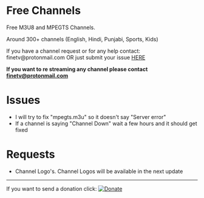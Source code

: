 # Free Channels
Free M3U8 and MPEGTS Channels.
<p>
  Around 300+ channels (English, Hindi, Punjabi, Sports, Kids)
<p>
  If you have a channel request or for any help contact: finetv@protonmail.com OR just submit your issue 
  <a href="https://github.com/snake24564/freechannels/issues/new">HERE</a>

<b>If you want to re streaming any channel please contact finetv@protonmail.com</b>
<br>

# Issues
- I will try to fix "mpegts.m3u" so it doesn't say "Server error"
- If a channel is saying "Channel Down" wait a few hours and it should get fixed

# Requests
- Channel Logo's. Channel Logos will be available in the next update

<hr>

If you want to send a donation click: [![Donate](https://img.shields.io/badge/Donate-PayPal-blue.svg)](https://www.paypal.com/cgi-bin/webscr?cmd=_s-xclick&hosted_button_id=UTDP856JMDWBY&source=url)
